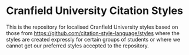 # Cranfield University Citation Styles

This is the repository for localised Cranfield University styles based on those from https://github.com/citation-style-language/styles where the styles are created expressly for certain groups of students or where we cannot get our preferred styles accepted to the repository.
